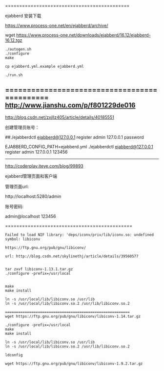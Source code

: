 


============================================

ejabberd 安装下载

https://www.process-one.net/en/ejabberd/archive/

wget https://www.process-one.net/downloads/ejabberd/16.12/ejabberd-16.12.tgz


    ./autogen.sh
    ./configure
    make

    cp ejabberd.yml.example ejabberd.yml

    ./run.sh







=============================================
http://www.jianshu.com/p/f801229de016
-----------------------------------------
http://blog.csdn.net/zxjllz405/article/details/40185551

创建管理员账号：

##./ejabberdctl ejabberd@127.0.0.1 register admin 127.0.0.1 password


EJABBERD_CONFIG_PATH=ejabberd.yml ./ejabberdctl ejabberd@127.0.0.1 register admin 127.0.0.1 123456

-----------------------------------------



http://coderplay.iteye.com/blog/99893

ejabberd管理页面和客户端



管理页面url:

http://localhost:5280/admin

账号密码:

admin@localhost
123456

=============================================

    Failed to load NIF library: 'deps/iconv/priv/lib/iconv.so: undefined symbol: libiconv

    https://ftp.gnu.org/pub/gnu/libiconv/

    url: http://blog.csdn.net/skylinethj/article/details/39560577


    tar zxvf libiconv-1.13.1.tar.gz
    ./configure -prefix=/usr/local


    make
    make install

    ln -s /usr/local/lib/libiconv.so /usr/lib
    ln -s /usr/local/lib/libiconv.so.2 /usr/lib/libiconv.so.2

    =========================================================
    wget https://ftp.gnu.org/pub/gnu/libiconv/libiconv-1.14.tar.gz

    ./configure -prefix=/usr/local
    make
    make install

    ln -s /usr/local/lib/libiconv.so /usr/lib
    ln -s /usr/local/lib/libiconv.so.2 /usr/lib/libiconv.so.2

    ldconfig

    wget https://ftp.gnu.org/pub/gnu/libiconv/libiconv-1.9.2.tar.gz

